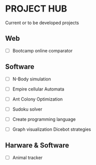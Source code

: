 # PROJECT HUB

Current or to be developed projects

## Web

- [ ] Bootcamp online comparator


## Software

- [ ] N-Body simulation
- [ ] Empire cellular Automata
- [ ] Ant Colony Optimization
- [ ] Sudoku solver
- [ ] Create programming language
- [ ] Graph visualization Dicebot strategies
 

## Harware & Software

- [ ] Animal tracker
